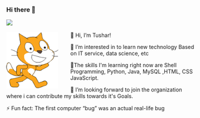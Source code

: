 ### Hi there 👋

![](https://visitor-badge.glitch.me/badge?page_id=TusharS07.TusharS07)
<br />


 <img align="left" height="150" src="https://raw.githubusercontent.com/hicodersofficial/images/main/giphy%20(2).gif" style="margin-right: 2rem;"/>

👋 Hi, I’m Tushar!

👀 I’m interested in to learn new technology Based on IT service, data science, etc

🌱The skills I'm learning right now are Shell Programming, Python, Java, MySQL ,HTML, CSS JavaScript.

💞️ I’m looking forward to join the organization where i can contribute my skills towards it's Goals.

⚡️ Fun fact: The first computer “bug” was an actual real-life bug


